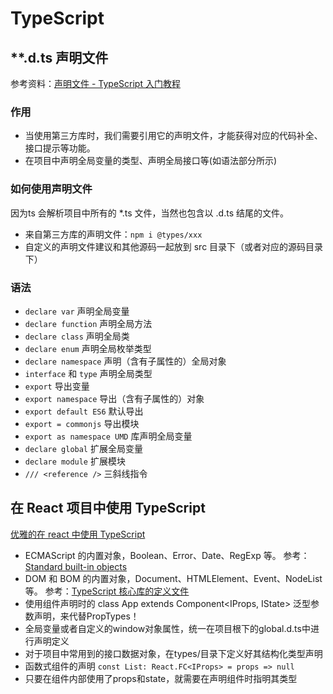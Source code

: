 # TypeScript

## **.d.ts 声明文件

参考资料：[声明文件 - TypeScript 入门教程](https://ts.xcatliu.com/basics/declaration-files)

### 作用

- 当使用第三方库时，我们需要引用它的声明文件，才能获得对应的代码补全、接口提示等功能。
- 在项目中声明全局变量的类型、声明全局接口等(如语法部分所示)

### 如何使用声明文件

因为ts 会解析项目中所有的 *.ts 文件，当然也包含以 .d.ts 结尾的文件。

- 来自第三方库的声明文件：`npm i @types/xxx`
- 自定义的声明文件建议和其他源码一起放到 src 目录下（或者对应的源码目录下）

### 语法

- `declare var` 声明全局变量
- `declare function` 声明全局方法
- `declare class` 声明全局类
- `declare enum` 声明全局枚举类型
- `declare namespace` 声明（含有子属性的）全局对象
- `interface` 和 `type` 声明全局类型
- `export` 导出变量
- `export namespace` 导出（含有子属性的）对象
- `export default ES6` 默认导出
- `export = commonjs` 导出模块
- `export as namespace UMD` 库声明全局变量
- `declare global` 扩展全局变量
- `declare module` 扩展模块
- `/// <reference />` 三斜线指令

## 在 React 项目中使用 TypeScript

[优雅的在 react 中使用 TypeScript](https://juejin.im/post/5bed5f03e51d453c9515e69b)

- ECMAScript 的内置对象，Boolean、Error、Date、RegExp 等。
  参考：[Standard built-in objects](https://developer.mozilla.org/en-US/docs/Web/JavaScript/Reference/Global_Objects)
- DOM 和 BOM 的内置对象，Document、HTMLElement、Event、NodeList 等。
  参考：[TypeScript 核心库的定义文件](https://github.com/microsoft/TypeScript/tree/master/src/lib)
- 使用组件声明时的 class App extends Component<IProps, IState> 泛型参数声明，来代替PropTypes！
- 全局变量或者自定义的window对象属性，统一在项目根下的global.d.ts中进行声明定义
- 对于项目中常用到的接口数据对象，在types/目录下定义好其结构化类型声明
- 函数式组件的声明 `const List: React.FC<IProps> = props => null`
- 只要在组件内部使用了props和state，就需要在声明组件时指明其类型

